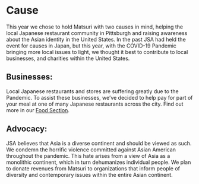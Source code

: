 # Cause

This year we chose to hold Matsuri with two causes in mind, helping the local Japanese restaurant community in Pittsburgh and raising awareness about the Asian identity in the United States. In the past JSA had held the event for causes in Japan, but this year, with the COVID-19 Pandemic bringing more local issues to light, we thought it best to contribute to local businesses, and charities within the United States. 
 
## Businesses:
Local Japanese restaurants and stores are suffering greatly due to the Pandemic. To assist these businesses, we’ve decided to help pay for part of your meal at one of many Japanese restaurants across the city. Find out more in our [Food Section](../restaurants).
 
## Advocacy:
JSA believes that Asia is a diverse continent and should be viewed as such. We condemn the horrific violence committed against Asian American throughout the pandemic. This hate arises from a view of Asia as a monolithic continent, which in turn dehumanizes individual people. We plan to donate revenues from Matsuri to organizations that inform people of diversity and contemporary issues within the entire Asian continent. 
 
 
